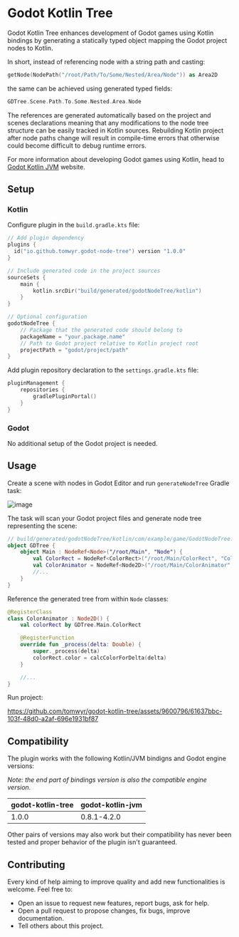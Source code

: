 # Godot Kotlin Tree

Godot Kotlin Tree enhances development of Godot games using Kotlin bindings by generating a statically typed object mapping the Godot project nodes to Kotlin.

In short, instead of referencing node with a string path and casting:

```kotlin
getNode(NodePath("/root/Path/To/Some/Nested/Area/Node")) as Area2D
```

the same can be achieved using generated typed fields:

```kotlin
GDTree.Scene.Path.To.Some.Nested.Area.Node
```

The references are generated automatically based on the project and scenes declarations meaning that any modifications to the node tree structure can be easily tracked in Kotlin sources. Rebuilding Kotlin project after node paths change will result in compile-time errors that otherwise could become difficult to debug runtime errors.

For more information about developing Godot games using Kotlin, head to [Godot Kotlin JVM](https://godot-kotl.in/en/stable/) website.

## Setup

### Kotlin

Configure plugin in the `build.gradle.kts` file:

```kotlin
// Add plugin dependency
plugins {
  id("io.github.tomwyr.godot-node-tree") version "1.0.0"
}

// Include generated code in the project sources
sourceSets {
    main {
        kotlin.srcDir("build/generated/godotNodeTree/kotlin")
    }
}

// Optional configuration
godotNodeTree {
    // Package that the generated code should belong to
    packageName = "your.package.name"
    // Path to Godot project relative to Kotlin project root
    projectPath = "godot/project/path"
}
```

Add plugin repository declaration to the `settings.gradle.kts` file:
```kotlin
pluginManagement {
    repositories {
        gradlePluginPortal()
    }
}
```

### Godot

No additional setup of the Godot project is needed.

## Usage

Create a scene with nodes in Godot Editor and run `generateNodeTree` Gradle task:

![image](https://github.com/tomwyr/godot-kotlin-tree/assets/9600796/5231f627-2db4-48e3-9b31-57eff7949f77)

The task will scan your Godot project files and generate node tree representing the scene:

```kotlin
// build/generated/godotNodeTree/kotlin/com/example/game/GodotNodeTree.kt
object GDTree {
    object Main : NodeRef<Node>("/root/Main", "Node") {
        val ColorRect = NodeRef<ColorRect>("/root/Main/ColorRect", "ColorRect")
        val ColorAnimator = NodeRef<Node2D>("/root/Main/ColorAnimator", "Node2D")
        //...
    }
}
```

Reference the generated tree from within `Node` classes:

```kotlin
@RegisterClass
class ColorAnimator : Node2D() {
    val colorRect by GDTree.Main.ColorRect

    @RegisterFunction
    override fun _process(delta: Double) {
        super._process(delta)
        colorRect.color = calcColorForDelta(delta)
    }

    //...
}
```

Run project:

https://github.com/tomwyr/godot-kotlin-tree/assets/9600796/61637bbc-103f-48d0-a2af-696e1931bf87

## Compatibility

The plugin works with the following Kotlin/JVM bindigns and Godot engine versions:

_Note: the end part of bindings version is also the compatible engine version._

| godot-kotlin-tree | godot-kotlin-jvm |
| ----------------- | ---------------- |
| 1.0.0             | 0.8.1-4.2.0      |

Other pairs of versions may also work but their compatibility has never been tested and proper behavior of the plugin isn't guaranteed.

## Contributing

Every kind of help aiming to improve quality and add new functionalities is welcome. Feel free to:

- Open an issue to request new features, report bugs, ask for help.
- Open a pull request to propose changes, fix bugs, improve documentation.
- Tell others about this project.
